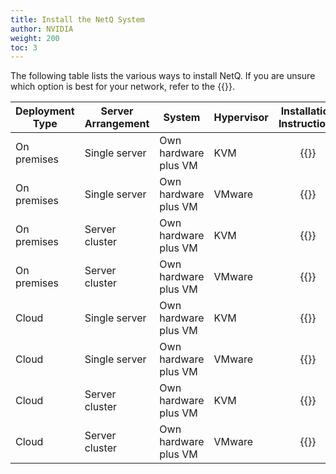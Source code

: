```yaml
---
title: Install the NetQ System
author: NVIDIA
weight: 200
toc: 3
---
```


The following table lists the various ways to install NetQ. If you are unsure which option is best for your network, refer to the {{<link title="Before You Install" text="Before You Install">}}.

| Deployment Type | Server Arrangement | System | Hypervisor | Installation Instructions |
| --- | --- | --- | --- | :---: |
| On premises | Single server | Own hardware plus VM | KVM | {{<link title="Set Up Your KVM Virtual Machine for a Single On-premises Server" text="Start Install" >}} |
| On premises | Single server | Own hardware plus VM | VMware | {{<link title="Set Up Your VMware Virtual Machine for a Single On-premises Server" text="Start Install" >}} |
| On premises | Server cluster | Own hardware plus VM | KVM | {{<link title="Set Up Your KVM Virtual Machine for an On-premises Server Cluster" text="Start Install" >}} |
| On premises | Server cluster | Own hardware plus VM | VMware | {{<link title="Set Up Your VMware Virtual Machine for an On-premises Server Cluster" text="Start Install" >}} |
| Cloud | Single server | Own hardware plus VM | KVM | {{<link title="Set Up Your KVM Virtual Machine for a Single Cloud Server" text="Start Install" >}} |
| Cloud | Single server | Own hardware plus VM | VMware | {{<link title="Set Up Your VMware Virtual Machine for a Single Cloud Server" text="Start Install" >}} |
| Cloud | Server cluster | Own hardware plus VM | KVM | {{<link title="Set Up Your KVM Virtual Machine for a Cloud Server Cluster" text="Start Install" >}} |
| Cloud | Server cluster | Own hardware plus VM | VMware | {{<link title="Set Up Your VMware Virtual Machine for a Cloud Server Cluster" text="Start Install" >}} |
